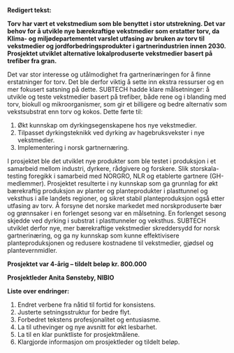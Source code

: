 **Redigert tekst:**

**Torv har vært et vekstmedium som ble benyttet i stor utstrekning. Det var behov for å utvikle nye bærekraftige vekstmedier som erstatter torv, da Klima- og miljødepartementet varslet utfasing av bruken av torv til vekstmedier og jordforbedringsprodukter i gartnerindustrien innen 2030. Prosjektet utviklet alternative lokalproduserte vekstmedier basert på trefiber fra gran.**

Det var stor interesse og utålmodighet fra gartnerinæringen for å finne erstatninger for torv. Det ble derfor viktig å sette inn ekstra ressurser og en mer fokusert satsning på dette. SUBTECH hadde klare målsetninger: å utvikle og teste vekstmedier basert på trefiber, både rene og i blanding med torv, biokull og mikroorganismer, som gir et billigere og bedre alternativ som vekstsubstrat enn torv og kokos. Dette førte til:
1. Økt kunnskap om dyrkingsegenskapene hos nye vekstmedier.
2. Tilpasset dyrkingsteknikk ved dyrking av hagebruksvekster i nye vekstmedier.
3. Implementering i norsk gartnernæring.

I prosjektet ble det utviklet nye produkter som ble testet i produksjon i et samarbeid mellom industri, dyrkere, rådgivere og forskere. Slik storskala-testing foregikk i samarbeid med NORGRO, NLR og etablerte gartnere (GH-medlemmer). Prosjektet resulterte i ny kunnskap som ga grunnlag for økt bærekraftig produksjon av planter og planteprodukter i plasttunnel og veksthus i alle landets regioner, og sikret stabil planteproduksjon også etter utfasing av torv. Å forsyne det norske markedet med norskproduserte bær og grønnsaker i en forlenget sesong var en målsetning. En forlenget sesong skjedde ved dyrking i substrat i plasttunneler og veksthus. SUBTECH utviklet derfor nye, mer bærekraftige vekstmedier skreddersydd for norsk gartnerinæring, og ga ny kunnskap som kunne effektivisere planteproduksjonen og redusere kostnadene til vekstmedier, gjødsel og plantevernmidler. 

**Prosjektet var 4-årig – tildelt beløp kr. 800.000**

**Prosjektleder Anita Sønsteby, NIBIO**

**Liste over endringer:**

1. Endret verbene fra nåtid til fortid for konsistens.
2. Justerte setningsstruktur for bedre flyt.
3. Forbedret tekstens profesjonalitet og entusiasme.
4. La til uthevinger og nye avsnitt for økt lesbarhet.
5. La til en klar punktliste for prosjektmålene.
6. Klargjorde informasjon om prosjektleder og tildelt beløp.

